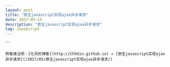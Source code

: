 ```yaml
---
layout: post
title: "原生javascript实现ajax异步请求"
date: 2017-05-15
description: "原生javascript实现ajax异步请求"
tag: JavaScript
---
```


﻿```
<script type="text/javascript">
 //格式化post参数,此为post请求操作时使用,get无需使用
            function formatParams(jsonData) {
                var arr = [];
                for (var name in jsonData) {
                    arr.push(encodeURIComponent(name) + "=" + encodeURIComponent(jsonData[name]));
                }
                arr.push(("v=" + Math.random()).replace(".",""));
                return arr.join("&");
            }

    //创建XHR对象
    function createXMLHttp() {
        var XmlHttp;
        if (window.ActiveXObject) {
            //IE6及其之前的版本中，XHR对象是通过MSXML库中的一个ActiveX对象实现的。
            // 《js高级程序设计中》细化了IE中此类对象的不同版本，即MSXML2.XMLHttp、MSXML2.XMLHttp.3.0 和 MSXML2.XMLHttp.6.0；
            // !!!可以直接使用下面的语句创建： var XmlHttp=new ActiveXObject(’Microsoft.XMLHTTP’);
            var arr = ["MSXML2.XMLHttp.6.0", "MSXML2.XMLHttp.5.0", "MSXML2.XMLHttp.4.0", "MSXML2.XMLHttp.3.0", "MSXML2.XMLHttp", "Microsoft.XMLHttp"];
            for (var i = 0; i < arr.length; i++) {
                try {
                    XmlHttp = new ActiveXObject(arr[i]);
                    return XmlHttp;
                }
                catch (error) { }
            }
        }
        else {
            try {
                XmlHttp = new XMLHttpRequest();
                return XmlHttp;
            }
            catch (otherError) { }
        }
    }
    //js原生ajax请求方法
    window.onload=function xmlPost() {
        var xmlHttp = createXMLHttp();
        //POST请求
        //var data = formatParams(jsondata);
        var url = "www.example.com";
        xmlHttp.open('get', url, true);
        xmlHttp.setRequestHeader("Content-Type", "application/x-www-form-urlencoded");
        //如果open方法用的是post方式，相应的参数要写到send方法里
        xmlHttp.send();
        xmlHttp.onreadystatechange = function () {
            if (xmlHttp.readyState == 4 && xmlHttp.status == 200) {
                var data =eval("(" + xmlHttp.responseText + ")");
                return data;
            }
        }
    }
</script>

```
转载请注明：[化风的博客](http://ChhXin.github.io) » [原生javascript实现ajax异步请求](/2017/05/原生javascript实现ajax异步请求/)  
